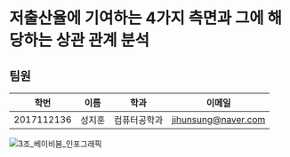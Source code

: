 # 저출산율에 기여하는 4가지 측면과 그에 해당하는 상관 관계 분석


## 팀원
|  <center>학번</center> | 이름 | 학과 | 이메일 |
|:--------:|:--------:|:--------:|:--------:|
| 2017112136 | 성지훈 | 컴퓨터공학과 | jihunsung@naver.com |
![3조_베이비붐_인포그래픽](https://user-images.githubusercontent.com/32629687/165353421-46dd736c-6c40-469b-93ea-d138e8b7a7b9.jpg)
